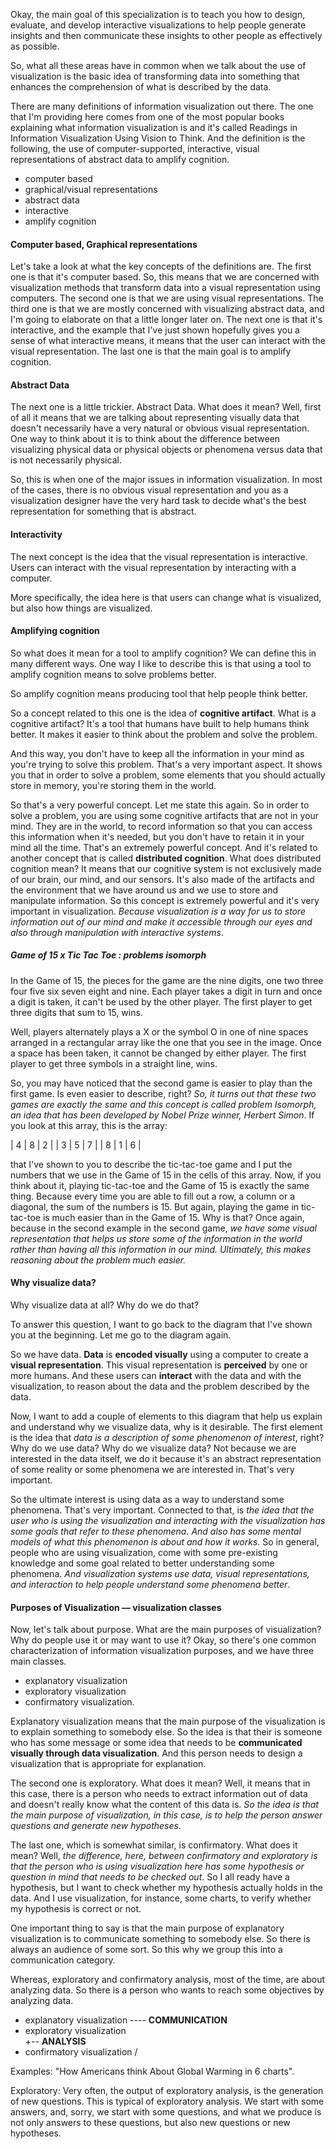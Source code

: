 Okay, the main goal of this specialization is to teach you how to design, evaluate, and develop interactive visualizations to help people generate insights and then communicate these insights to other people as effectively as possible.

So, what all these areas have in common when we talk about the use of visualization is the basic idea of transforming data into something that enhances the comprehension of what is described by the data.

There are many definitions of information visualization out there. The one that I'm providing here comes from one of the most popular books explaining what information visualization is and it's called Readings in Information Visualization Using Vision to Think. And the definition is the following, the use of computer-supported, interactive, visual representations of abstract data to amplify cognition.

* computer based
* graphical/visual representations
* abstract data
* interactive
* amplify cognition

#### Computer based, Graphical representations

Let's take a look at what the key concepts of the definitions are. The first one is that it's computer based. So, this means that we are concerned with visualization methods that transform data into a visual representation using computers. The second one is that we are using visual representations. The third one is that we are mostly concerned with visualizing abstract data, and I'm going to elaborate on that a little longer later on. The next one is that it's interactive, and the example that I've just shown hopefully gives you a sense of what interactive means, it means that the user can interact with the visual representation. The last one is that the main goal is to amplify cognition.

#### Abstract Data

The next one is a little trickier. Abstract Data. What does it mean? Well, first of all it means that we are talking about representing visually data that doesn't necessarily have a very natural or obvious visual representation. One way to think about it is to think about the difference between visualizing physical data or physical objects or phenomena versus data that is not necessarily physical.

So, this is when one of the major issues in information visualization. In most of the cases, there is no obvious visual representation and you as a visualization designer have the very hard task to decide what's the best representation for something that is abstract.

#### Interactivity

The next concept is the idea that the visual representation is interactive. Users can interact with the visual representation by interacting with a computer.

More specifically, the idea here is that users can change what is visualized, but also how things are visualized.

#### Amplifying cognition

So what does it mean for a tool to amplify cognition? We can define this in many different ways. One way I like to describe this is that using a tool to amplify cognition means to solve problems better.

So amplify cognition means producing tool that help people think better.

So a concept related to this one is the idea of **cognitive artifact**. What is a cognitive artifact? It's a tool that humans have built to help humans think better.  It makes it easier to think about the problem and solve the problem.

And this way, you don't have to keep all the information in your mind as you're trying to solve this problem. That's a very important aspect. It shows you that in order to solve a problem, some elements that you should actually store in memory, you're storing them in the world.

So that's a very powerful concept. Let me state this again. So in order to solve a problem, you are using some cognitive artifacts that are not in your mind. They are in the world, to record information so that you can access this information when it's needed, but you don't have to retain it in your mind all the time. That's an extremely powerful concept. And it's related to another concept that is called **distributed cognition**. What does distributed cognition mean? It means that our cognitive system is not exclusively made of our brain, our mind, and our sensors. It's also made of the artifacts and the environment that we have around us and we use to store and manipulate information. So this concept is extremely powerful and it's very important in visualization. _Because visualization is a way for us to store information out of our mind and make it accessible through our eyes and also through manipulation with interactive systems_.

##### Game of 15 x Tic Tac Toe : problems isomorph

In the Game of 15, the pieces for the game are the nine digits, one two three four five six seven eight and nine. Each player takes a digit in turn and once a digit is taken, it can't be used by the other player. The first player to get three digits that sum to 15, wins.

Well, players alternately plays a X or the symbol O in one of nine spaces arranged in a rectangular array like the one that you see in the image. Once a space has been taken, it cannot be changed by either player. The first player to get three symbols in a straight line, wins.

So, you may have noticed that the second game is easier to play than the first game. Is even easier to describe, right? _So, it turns out that these two games are exactly the same and this concept is called problem Isomorph, an idea that has been developed by Nobel Prize winner, Herbert Simon_. If you look at this array, this is the array:

| 4 | 8 | 2 |
| 3 | 5 | 7 |
| 8 | 1 | 6 |

that I've shown to you to describe the tic-tac-toe game and I put the numbers that we use in the Game of 15 in the cells of this array. Now, if you think about it, playing tic-tac-toe and the Game of 15 is exactly the same thing. Because every time you are able to fill out a row, a column or a diagonal, the sum of the numbers is 15. But again, playing the game in tic-tac-toe is much easier than in the Game of 15. Why is that? Once again, because in the second example in the second game, _we have some visual representation that helps us store some of the information in the world rather than having all this information in our mind. Ultimately, this makes reasoning about the problem much easier._

#### Why visualize data?

Why visualize data at all? Why do we do that? 

To answer this question, I want to go back to the diagram that I've shown you at the beginning. Let me go to the diagram again. 

So we have data. **Data** is **encoded visually** using a computer to create a **visual representation**. This visual representation is **perceived** by one or more humans. And these users can **interact** with the data and with the visualization, to reason about the data and the problem described by the data. 

Now, I want to add a couple of elements to this diagram that help us explain and understand why we visualize data, why is it desirable. The first element is the idea that _data is a description of some phenomenon of interest_, right? Why do we use data? Why do we visualize data? Not because we are interested in the data itself, we do it because it's an abstract representation of some reality or some phenomena we are interested in. That's very important. 

So the ultimate interest is using data as a way to understand some phenomena. That's very important. Connected to that, is _the idea that the user who is using the visualization and interacting with the visualization has some goals that refer to these phenomena. And also has some mental models of what this phenomenon is about and how it works_. So in general, people who are using visualization, come with some pre-existing knowledge and some goal related to better understanding some phenomena. _And visualization systems use data, visual representations, and interaction to help people understand some phenomena better_.

#### Purposes of Visualization &mdash; visualization classes

Now, let's talk about purpose. What are the main purposes of visualization? Why do people use it or may want to use it? Okay, so there's one common characterization of information visualization purposes, and we have three main classes. 

* explanatory visualization
* exploratory visualization
* confirmatory visualization. 

Explanatory visualization means that the main purpose of the visualization is to explain something to somebody else. So the idea is that their is someone who has some message or some idea that needs to be **communicated visually through data visualization**. And this person needs to design a visualization that is appropriate for explanation.

The second one is exploratory. What does it mean? Well, it means that in this case, there is a person who needs to extract information out of data and doesn't really know what the content of this data is. _So the idea is that the main purpose of visualization, in this case, is to help the person answer questions and generate new hypotheses_. 

The last one, which is somewhat similar, is confirmatory. What does it mean? Well, _the difference, here, between confirmatory and exploratory is that the person who is using visualization here has some hypothesis or question in mind that needs to be checked out_. So I all ready have a hypothesis, but I want to check whether my hypothesis actually holds in the data. And I use visualization, for instance, some charts, to verify whether my hypothesis is correct or not.

One important thing to say is that the main purpose of explanatory visualization is to communicate something to somebody else. So there is always an audience of some sort. So this why we group this into a communication category.

Whereas, exploratory and confirmatory analysis, most of the time, are about analyzing data. So there is a person who wants to reach some objectives by analyzing data.

* explanatory visualization  ---- **COMMUNICATION**
* exploratory visualization  \
                              +-- **ANALYSIS**
* confirmatory visualization / 

Examples: "How Americans think About Global Warming in 6 charts".

Exploratory: Very often, the output of exploratory analysis, is the generation of new questions. This is typical of exploratory analysis. We start with some answers, and, sorry, we start with some questions, and what we produce is not only answers to these questions, but also new questions or new hypotheses. 